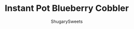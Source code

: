 ---
layout: ../../layouts/MarkdownPostLayout.astro
title: Instant Pot Blueberry Cobbler
author: ShugarySweets
pubDate: 2021-04-07
description: "Fire up the pressure cooker for this Instant Pot Blueberry Cobbler recipe! Made with cake mix and pie filling, this cobbler is brimming with berry flavor. Simple, delicious and easy to make!"
image_url: https://www.shugarysweets.com/wp-content/uploads/2021/05/instant-pot-blueberry-cobbler-facebook.jpg
tags: ["Desserts","American"]
calories: 153
protein: 1
carbohydrates: 11
fats: 12
fiber: 1
ingredients: ["2 cans (20 oz each) Blueberry Pie Filling","1 teaspoon almond extract","1 box white cake mix","1/2 cup unsalted butter, melted","1/4 cup sliced almonds","1 1/2 cups water, for the bottom of the instant pot"]
serves: 12
time: "30 minutes"
prepTime: "5 minutes"
instructions: ["In a large mixing bowl, combine blueberry pie filling and almond extract.  Pour into the bottom of a 7-inch springform pan that fits into your Instant Pot.  ","In a medium bowl, combine the dry cake mix and melted butter until crumbly texture forms. Sprinkle the cake mixture over the blueberry pie filling.  Sprinkle the sliced almonds over the top of the cake mix layer.   Cover top of pan tightly with foil.  ","Add the 1 ½ cups of water to the bottom of a 6 qt. Instant Pot.  Place the springform pan onto a trivet or sling and lower it into the pressure cooker.","Secure the lid on top and make sure the valve is set to SEALING.  Select HIGH PRESSURE (or manual) for a cook time of 25 minutes.  ","After the cooking time has ended, allow the pressure to naturally release for ten minutes and then do a quick release by turning the valve to VENTING.","Remove the cobbler by lifting it out with the sling/tivet.  Remove the foil and allow to cool at least 30 minutes before eating.  Serve with ice cream and top with additional sliced almonds, if desired."]
nutrition: ["153 calories","11 grams carbohydrates","20 milligrams cholesterol","12 grams fat","1 grams fiber","1 grams protein","6 grams saturated fat","64 grams sodium","6 grams sugar","0 grams trans fat","5 grams unsaturated fat"]
---